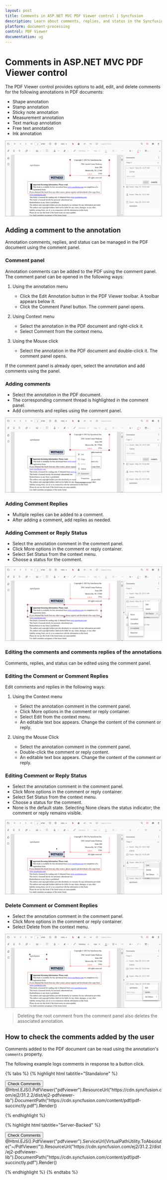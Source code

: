 ```yaml
---
layout: post
title: Comments in ASP.NET MVC PDF Viewer control | Syncfusion
description: Learn about comments, replies, and status in the Syncfusion ASP.NET MVC PDF Viewer control (Essential JS 2).
platform: document-processing
control: PDF Viewer
documentation: ug
---
```


# Comments in ASP.NET MVC PDF Viewer control

The PDF Viewer control provides options to add, edit, and delete comments for the following annotations in PDF documents:

* Shape annotation
* Stamp annotation
* Sticky note annotation
* Measurement annotation
* Text markup annotation
* Free text annotation
* Ink annotation

![Comment panel overview](../images/commentannot.png)

## Adding a comment to the annotation

Annotation comments, replies, and status can be managed in the PDF document using the comment panel.

### Comment panel

Annotation comments can be added to the PDF using the comment panel. The comment panel can be opened in the following ways:

1. Using the annotation menu

    * Click the Edit Annotation button in the PDF Viewer toolbar. A toolbar appears below it.
    * Click the Comment Panel button. The comment panel opens.

2. Using Context menu

    * Select the annotation in the PDF document and right-click it.
    * Select Comment from the context menu.

3. Using the Mouse click

    * Select the annotation in the PDF document and double-click it. The comment panel opens.

If the comment panel is already open, select the annotation and add comments using the panel.

### Adding comments

* Select the annotation in the PDF document.
* The corresponding comment thread is highlighted in the comment panel.
* Add comments and replies using the comment panel.

![Adding comments to a sticky note annotation](../images/stickycomment.png)

### Adding Comment Replies

* Multiple replies can be added to a comment.
* After adding a comment, add replies as needed.

### Adding Comment or Reply Status

* Select the annotation comment in the comment panel.
* Click More options in the comment or reply container.
* Select Set Status from the context menu.
* Choose a status for the comment.

![Set status for a comment](../images/commentstatus.png)

### Editing the comments and comments replies of the annotations

Comments, replies, and status can be edited using the comment panel.

### Editing the Comment or Comment Replies

Edit comments and replies in the following ways:

1. Using the Context menu

    * Select the annotation comment in the comment panel.
    * Click More options in the comment or reply container.
    * Select Edit from the context menu.
    * An editable text box appears. Change the content of the comment or reply.

2. Using the Mouse Click

    * Select the annotation comment in the comment panel.
    * Double-click the comment or reply content.
    * An editable text box appears. Change the content of the comment or reply.

### Editing Comment or Reply Status

* Select the annotation comment in the comment panel.
* Click More options in the comment or reply container.
* Select Set Status from the context menu.
* Choose a status for the comment.
* None is the default state. Selecting None clears the status indicator; the comment or reply remains visible.

![Edit comments and replies](../images/commentsedit.png)

### Delete Comment or Comment Replies

* Select the annotation comment in the comment panel.
* Click More options in the comment or reply container.
* Select Delete from the context menu.

![Delete comments or replies](../images/commentsdelete.png)

>Deleting the root comment from the comment panel also deletes the associated annotation.

## How to check the comments added by the user

Comments added to the PDF document can be read using the annotation's `comments` property.

The following example logs comments in response to a button click.

{% tabs %}
{% highlight html tabtitle="Standalone" %}

<div id="e-pv-e-sign-pdfViewer-div">
    <button id="checkComments" onclick="checkComments()">Check Comments</button>
    @Html.EJS().PdfViewer("pdfviewer").ResourceUrl("https://cdn.syncfusion.com/ej2/31.2.2/dist/ej2-pdfviewer-lib").DocumentPath("https://cdn.syncfusion.com/content/pdf/pdf-succinctly.pdf").Render()
</div>

<script type="text/javascript">
    function checkComments() {
        var viewer = document.getElementById('pdfviewer').ej2_instances[0];
        var annotationCollections = viewer.annotationCollection;
        for (var x = 0; x < annotationCollections.length; x++) {
            //Prints the annotation id in the console window.
            console.log("annotation Id : " + annotationCollections[x].annotationId);
            var comments = annotationCollections[x].comments;
            for (var y = 0; y < comments.length; y++) {
                var comment = comments[y];
                //Prints the PDF document's comments in the console window.
                console.log("comment" + "[" + y + "] :" + comment.note);
            }
            var note = annotationCollections[x].note;
            console.log("note : " + note);
        }
    }
</script>

{% endhighlight %}

{% highlight html tabtitle="Server-Backed" %}

<div id="e-pv-e-sign-pdfViewer-div">
    <button id="checkComments" onclick="checkComments()">Check Comments</button>
    @Html.EJS().PdfViewer("pdfviewer").ServiceUrl(VirtualPathUtility.ToAbsolute("~/PdfViewer/")).ResourceUrl("https://cdn.syncfusion.com/ej2/31.2.2/dist/ej2-pdfviewer-lib").DocumentPath("https://cdn.syncfusion.com/content/pdf/pdf-succinctly.pdf").Render()
</div>

<script type="text/javascript">
    function checkComments() {
        var viewer = document.getElementById('pdfviewer').ej2_instances[0];
        var annotationCollections = viewer.annotationCollection;
        for (var x = 0; x < annotationCollections.length; x++) {
            //Prints the annotation id in the console window.
            console.log("annotation Id : " + annotationCollections[x].annotationId);
            var comments = annotationCollections[x].comments;
            for (var y = 0; y < comments.length; y++) {
                var comment = comments[y];
                //Prints the PDF document's comments in the console window.
                console.log("comment" + "[" + y + "] :" + comment.note);
            }
            var note = annotationCollections[x].note;
            console.log("note : " + note);
        }
    }
</script>

{% endhighlight %}
{% endtabs %}